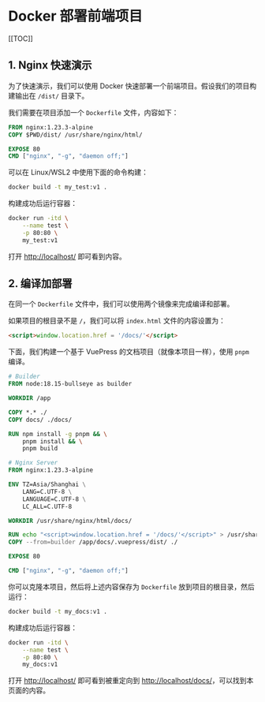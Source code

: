 # Docker 部署前端项目

[[TOC]]

## 1. Nginx 快速演示

为了快速演示，我们可以使用 Docker 快速部署一个前端项目。假设我们的项目构建输出在 `/dist/` 目录下。

我们需要在项目添加一个 `Dockerfile` 文件，内容如下：

```dockerfile
FROM nginx:1.23.3-alpine
COPY $PWD/dist/ /usr/share/nginx/html/

EXPOSE 80
CMD ["nginx", "-g", "daemon off;"]
```

可以在 Linux/WSL2 中使用下面的命令构建：

```bash
docker build -t my_test:v1 .
```

构建成功后运行容器：

```bash
docker run -itd \
    --name test \
    -p 80:80 \
    my_test:v1
```

打开 <http://localhost/> 即可看到内容。

## 2. 编译加部署

在同一个 `Dockerfile` 文件中，我们可以使用两个镜像来完成编译和部署。

如果项目的根目录不是 `/`，我们可以将 `index.html` 文件的内容设置为：

```html
<script>window.location.href = '/docs/'</script>
```

下面，我们构建一个基于 VuePress 的文档项目（就像本项目一样），使用 `pnpm` 编译。

```dockerfile
# Builder
FROM node:18.15-bullseye as builder

WORKDIR /app

COPY *.* ./
COPY docs/ ./docs/

RUN npm install -g pnpm && \
    pnpm install && \
    pnpm build

# Nginx Server
FROM nginx:1.23.3-alpine

ENV TZ=Asia/Shanghai \
    LANG=C.UTF-8 \
    LANGUAGE=C.UTF-8 \
    LC_ALL=C.UTF-8

WORKDIR /usr/share/nginx/html/docs/

RUN echo "<script>window.location.href = '/docs/'</script>" > /usr/share/nginx/html/index.html
COPY --from=builder /app/docs/.vuepress/dist/ ./

EXPOSE 80

CMD ["nginx", "-g", "daemon off;"]
```

你可以克隆本项目，然后将上述内容保存为 `Dockerfile` 放到项目的根目录，然后运行：

```bash
docker build -t my_docs:v1 .
```

构建成功后运行容器：

```bash
docker run -itd \
    --name test \
    -p 80:80 \
    my_docs:v1
```

打开 <http://localhost/> 即可看到被重定向到 <http://localhost/docs/>，可以找到本页面的内容。
